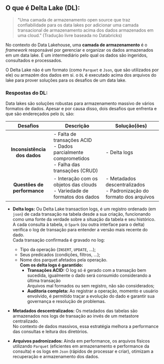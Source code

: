 ## **O que é Delta Lake (DL):**
>"Uma camada de armazenamento open source que traz confiabilidade para os data lakes por adicionar uma camada transacional de armazenamento acima dos dados armazenados em uma cloud." (Tradução livre baseada no Databricks)

No contexto do Data Lakehouse, uma **camada de armazenamento** é o *framework* responsável por gerenciar e organizar os dados armazenados em um data lake. É um intermediário pelo qual os dados são ingeridos, consultados e processados.

O Delta Lake não é um formato (como `Parquet` e `Json`, que são utilizados por ele) ou armazém dos dados em si. o `DL` é executado acima dos arquivos do lake para prover soluções para os desafios de um data lake.

### **Respostas do DL:**
Data lakes são soluções robustas para armazenamento massivo de vários formatos de dados. Apesar e por causa disso, dois desafios que enfrenta e que são endereçados pelo `DL` são:

| Desafios | Descrição | Solução(ões) |
|:--------:|---------|------------|
| **Inconsistência dos dados** | - Falta de transações ACID<br/> - Dados parcialmente comprometidos<br/> - Falha das transações (CRUD)| - Delta logs |
| **Questões de performance** | - Interação com os objetos das clouds<br/> - Variedade de formatos dos dados | - Metadados descentralizados<br/> - Padronização do formato dos arquivos |

  * **Delta logs:**
    Ou Delta Lake transaction logs, é um registro ordenado (em `json`) de cada transação na tabela desde a sua criação, funcionando como uma fonte da verdade sobre a situação da tabela e seu histórico.<br/>
    A cada consulta à tabela, o `Spark` (ou outra interface para o delta) verifica o log de transação para entender a versão mais recente do dado.<br/>
    Cada transação confirmada é gravado no log:
    * Tipo da operação (`INSERT`, `UPDATE`, ...);
    * Seus predicados (condições, filtros, ...);
    * Nome dos parquet afetados pela operação.<br/>
    **Com os delta logs é garantido:**
      * **Transações ACID:** O log só é gerado com a transação bem sucedida, igualmente o dado será consumido considerando a última transação<br/>
        Arquivos mal formados ou sem registro, não são considerados;
      * **Auditoria completa:** Ao registrar a operação, momento e usuário envolvido, é permitido traçar a evolução do dado e garantir sua governança e resolução de problemas.

  * **Metadados descentralizados:**
    Os metadados das tabelas são armazenados nos logs de transação ao invés de um metastore centralizado.<br/>
    No contexto de dados massivos, essa estratégia melhora a performance das consultas e leitura dos diretórios.

  * **Arquivos padronizados:**
    Ainda em performance, os arquivos físicos utilizando `Parquet` (eficientes em armazenamento e performance da consulta) e os logs em `Json` (rápidos de processar e criar), otimizam a recuperação e armazenamento dos dados.
